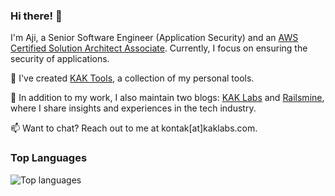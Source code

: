 ### Hi there! 👋

I'm Aji, a Senior Software Engineer (Application Security) and an [AWS Certified Solution Architect Associate](https://www.credly.com/badges/36cc2fdb-12f4-47e0-a430-f8ab09de60fb). Currently, I focus on ensuring the security of applications.

🔭 I've created [KAK Tools](https://tools.kaklabs.com), a collection of my personal tools.

🏢 In addition to my work, I also maintain two blogs: [KAK Labs](https://www.kaklabs.com) and [Railsmine](https://www.railsmine.net), where I share insights and experiences in the tech industry.

📫 Want to chat? Reach out to me at kontak[at]kaklabs.com.

### Top Languages

![Top languages](https://github-readme-stats.vercel.app/api/top-langs/?username=kuntoaji&layout=compact&theme=onedark)
